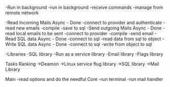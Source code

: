 -Run in background
  -run in background
  -receive commands
  -manage from remote network

-Read Incoming Mails Async - Done
  -connect to provider and authenticate
  -read new emails
  -compile
  -save to sql
-Send outgoing Mails Async - Done
  -read local emails to be sent
  -connect to provider
  -compile
  -send email
-Read SQL data Async - Done
  -connect to sql
  -read data from sql to object
-Write SQL data Async - Done
  -connect to sql
  -write from object to sql

-Libraries
  -SQL library
  -Run as a service library
  -Email library
  -Flags library

Tasks Ranking
->Deamon
->Linux service flug library
->SQL library
->Mail Library

Main
  -read options and do the needful
Core
  -run terminal
  -run mail handler
